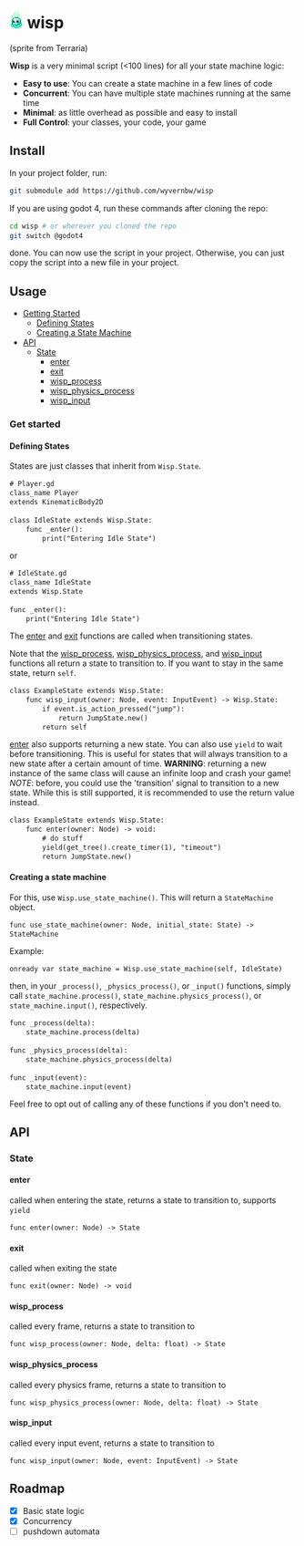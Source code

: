 # <img src="./icon.gif" style="image-rendering: pixelated"></img> wisp

(sprite from Terraria)

**Wisp** is a very minimal
script (<100 lines) for all your state machine logic:

- **Easy to use**: You can create a state machine in a few lines of code
- **Concurrent**: You can have multiple state machines running at the same time
- **Minimal**: as little overhead as possible and easy to install
- **Full Control**: your classes, your code, your game

## Install

In your project folder, run:

```bash
git submodule add https://github.com/wyvernbw/wisp
```

If you are using godot 4, run these commands after cloning the repo:

```bash
cd wisp # or wherever you cloned the repo
git switch @godot4
```

done. You can now use the script in your project. Otherwise, you can just copy
the script into a new file in your project.

## Usage

- [Getting Started](#getting-started)
  - [Defining States](#defining-states)
  - [Creating a State Machine](#creating-a-state-machine)
- [API](#api)
  - [State](#state)
    - [enter](#enter)
    - [exit](#exit)
    - [wisp_process](#wisp_process)
    - [wisp_physics_process](#wisp_physics_process)
    - [wisp_input](#wisp_input)

### Get started

#### Defining States

States are just classes that inherit from `Wisp.State`.

```gdscript
# Player.gd
class_name Player
extends KinematicBody2D

class IdleState extends Wisp.State:
	func _enter():
		print("Entering Idle State")
```

or

```gdscript
# IdleState.gd
class_name IdleState
extends Wisp.State

func _enter():
	print("Entering Idle State")
```

The [enter](#enter) and [exit](#exit) functions are called when transitioning states.

Note that the [wisp_process](#wisp_process), [wisp_physics_process](#wisp_physics_process), and [wisp_input](#wisp_input) functions
all return a state to transition to. If you want to stay in the same state,
return `self`.

```gdscript
class ExampleState extends Wisp.State:
	func wisp_input(owner: Node, event: InputEvent) -> Wisp.State:
		if event.is_action_pressed("jump"):
			return JumpState.new()
		return self
```

[enter](#enter) also supports returning a new state. You can also use `yield` to wait before transitioning. This is useful for states that will always transition to a new state after a certain amount of time.
**WARNING**: returning a new instance of the same class will cause an infinite loop and crash your game!
_NOTE_: before, you could use the 'transition' signal to transition to a new state. While this is still supported, it is recommended to use the return value instead.

```gdscript
class ExampleState extends Wisp.State:
	func enter(owner: Node) -> void:
		# do stuff
		yield(get_tree().create_timer(1), "timeout")
		return JumpState.new()
```

#### Creating a state machine

For this, use `Wisp.use_state_machine()`. This will return a `StateMachine`
object.

```gdscript
func use_state_machine(owner: Node, initial_state: State) -> StateMachine
```

Example:

```gdscript
onready var state_machine = Wisp.use_state_machine(self, IdleState)
```

then, in your `_process()`, `_physics_process()`, or `_input()` functions,
simply call `state_machine.process()`, `state_machine.physics_process()`, or
`state_machine.input()`, respectively.

```gdscript
func _process(delta):
	state_machine.process(delta)

func _physics_process(delta):
	state_machine.physics_process(delta)

func _input(event):
	state_machine.input(event)
```

Feel free to opt out of calling any of these functions if you don't need
to.

## API

### State

#### enter

called when entering the state, returns a state to transition to, supports `yield`

```gdscript
func enter(owner: Node) -> State
```

#### exit

called when exiting the state

```gdscript
func exit(owner: Node) -> void
```

#### wisp_process

called every frame, returns a state to transition to

```gdscript
func wisp_process(owner: Node, delta: float) -> State
```

#### wisp_physics_process

called every physics frame, returns a state to transition to

```gdscript
func wisp_physics_process(owner: Node, delta: float) -> State
```

#### wisp_input

called every input event, returns a state to transition to

```gdscript
func wisp_input(owner: Node, event: InputEvent) -> State
```

## Roadmap

- [x] Basic state logic
- [x] Concurrency
- [ ] pushdown automata
